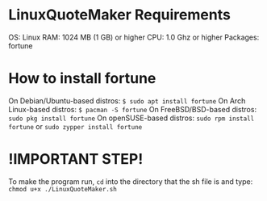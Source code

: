 # LinuxQuoteMaker Requirements
OS: Linux
RAM: 1024 MB (1 GB) or higher
CPU: 1.0 Ghz or higher
Packages: fortune

# How to install fortune
On Debian/Ubuntu-based distros: `$ sudo apt install fortune`
On Arch Linux-based distros: `$ pacman -S fortune`
On FreeBSD/BSD-based distros: `sudo pkg install fortune`
On openSUSE-based distros: `sudo rpm install fortune` or `sudo zypper install fortune`

# !IMPORTANT STEP!
To make the program run, `cd` into the directory that the sh file is and type: `chmod u+x ./LinuxQuoteMaker.sh`
